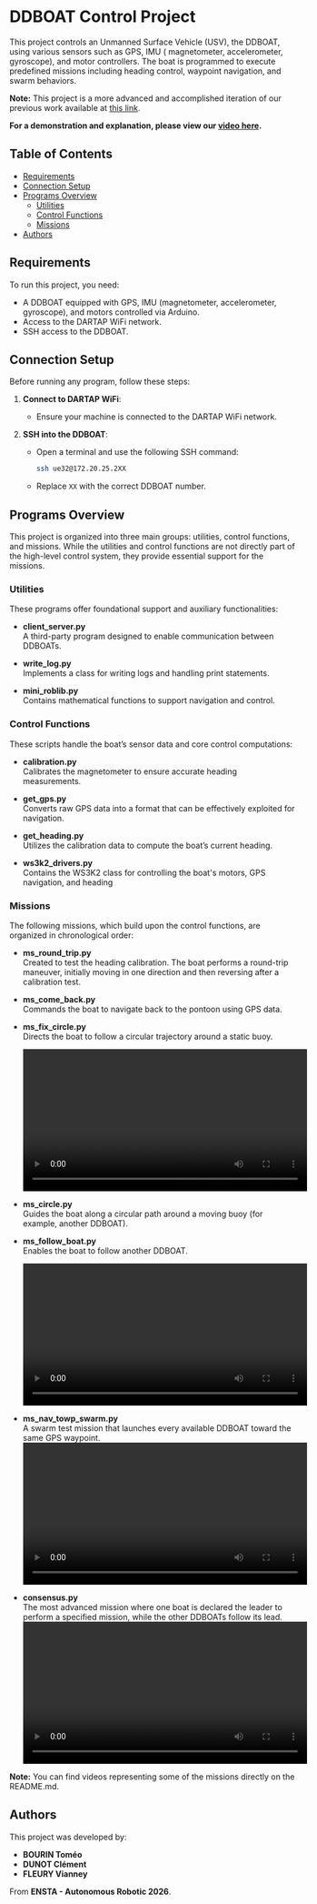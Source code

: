 # DDBOAT Control Project

This project controls an Unmanned Surface Vehicle (USV), the DDBOAT, using various sensors such as GPS, IMU (
magnetometer, accelerometer, gyroscope), and motor controllers. The boat is programmed to execute predefined missions
including heading control, waypoint navigation, and swarm behaviors.

**Note:** This project is a more advanced and accomplished iteration of our previous work available
at [this link](https://gitlab.ensta-bretagne.fr/fleuryvi/ddboatws3k).

**For a demonstration and explanation, please view our [video here](https://www.youtube.com/watch?v=n9koBU_pk7A).**

## Table of Contents

- [Requirements](#requirements)
- [Connection Setup](#connection-setup)
- [Programs Overview](#programs-overview)
    - [Utilities](#utilities)
    - [Control Functions](#control-functions)
    - [Missions](#missions)
- [Authors](#authors)

## Requirements

To run this project, you need:

- A DDBOAT equipped with GPS, IMU (magnetometer, accelerometer, gyroscope), and motors controlled via Arduino.
- Access to the DARTAP WiFi network.
- SSH access to the DDBOAT.

## Connection Setup

Before running any program, follow these steps:

1. **Connect to DARTAP WiFi**:
    - Ensure your machine is connected to the DARTAP WiFi network.

2. **SSH into the DDBOAT**:
    - Open a terminal and use the following SSH command:
      ```bash
      ssh ue32@172.20.25.2XX
      ```
    - Replace `XX` with the correct DDBOAT number.

## Programs Overview

This project is organized into three main groups: utilities, control functions, and missions. While the utilities and
control functions are not directly part of the high-level control system, they provide essential support for the
missions.

### Utilities

These programs offer foundational support and auxiliary functionalities:

- **client_server.py**  
  A third-party program designed to enable communication between DDBOATs.

- **write_log.py**  
  Implements a class for writing logs and handling print statements.

- **mini_roblib.py**  
  Contains mathematical functions to support navigation and control.

### Control Functions

These scripts handle the boat’s sensor data and core control computations:

- **calibration.py**  
  Calibrates the magnetometer to ensure accurate heading measurements.

- **get_gps.py**  
  Converts raw GPS data into a format that can be effectively exploited for navigation.

- **get_heading.py**  
  Utilizes the calibration data to compute the boat’s current heading.

- **ws3k2_drivers.py**  
  Contains the WS3K2 class for controlling the boat's motors, GPS navigation, and heading

### Missions

The following missions, which build upon the control functions, are organized in chronological order:

- **ms_round_trip.py**  
  Created to test the heading calibration. The boat performs a round-trip maneuver, initially moving in one direction
  and then reversing after a calibration test.

- **ms_come_back.py**  
  Commands the boat to navigate back to the pontoon using GPS data.

- **ms_fix_circle.py**  
  Directs the boat to follow a circular trajectory around a static buoy.
  <div align="center">
  <video width="500" controls>
    <source src="Images/circle.mp4" type="video/mp4">
  </video>
</div>

- **ms_circle.py**  
  Guides the boat along a circular path around a moving buoy (for example, another DDBOAT).

- **ms_follow_boat.py**  
  Enables the boat to follow another DDBOAT.
  <div align="center">
  <video width="500" controls>
    <source src="Images/IMG_4793.MP4" type="video/mp4">
  </video>
</div>


- **ms_nav_towp_swarm.py**  
  A swarm test mission that launches every available DDBOAT toward the same GPS waypoint.
  <div align="center">
  <video width="500" controls>
    <source src="Images/IMG_4214.MP4" type="video/mp4">
  </video>
</div>

- **consensus.py**  
  The most advanced mission where one boat is declared the leader to perform a specified mission, while the other
  DDBOATs follow its lead.
  <div align="center">
  <video width="500" controls>
    <source src="Images/consensus.mp4" type="video/mp4">
  </video>
</div>

**Note:** You can find videos representing some of the missions directly on the README.md.

## Authors

This project was developed by:

- **BOURIN Toméo**
- **DUNOT Clément**
- **FLEURY Vianney**

From **ENSTA - Autonomous Robotic 2026**.